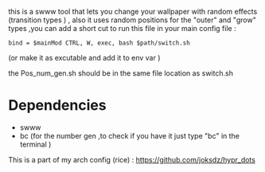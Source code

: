 this is a swww tool that lets you change your wallpaper with random effects (transition types ) , also it uses random positions for the "outer" and "grow" types ,you can add a short cut to run this file in your main config file :  

```
bind = $mainMod CTRL, W, exec, bash $path/switch.sh

```
(or make it as excutable and add it to env var )

the Pos_num_gen.sh should be in the same file location as switch.sh

# Dependencies 
- swww
- bc (for the number gen ,to check if you have it just type "bc" in the terminal ) 

This is a part of my arch config (rice) : https://github.com/joksdz/hypr_dots
